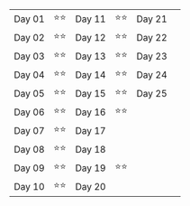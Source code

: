 |      |    |      |    |      |    |
|------|----|------|----|------|----|
|Day 01|⭐⭐|Day 11|⭐⭐|Day 21|    |
|Day 02|⭐⭐|Day 12|⭐⭐|Day 22|    |
|Day 03|⭐⭐|Day 13|⭐⭐|Day 23|    |
|Day 04|⭐⭐|Day 14|⭐⭐|Day 24|    |
|Day 05|⭐⭐|Day 15|⭐⭐|Day 25|    |
|Day 06|⭐⭐|Day 16|⭐⭐|      |    |
|Day 07|⭐⭐|Day 17|    |      |    |
|Day 08|⭐⭐|Day 18|    |      |    |
|Day 09|⭐⭐|Day 19|⭐⭐|      |    |
|Day 10|⭐⭐|Day 20|    |      |    |
